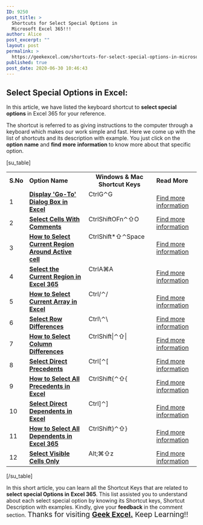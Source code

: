 ```yaml
---
ID: 9250
post_title: >
  Shortcuts for Select Special Options in
  Microsoft Excel 365!!!
author: Alice
post_excerpt: ""
layout: post
permalink: >
  https://geekexcel.com/shortcuts-for-select-special-options-in-microsoft-excel-365/
published: true
post_date: 2020-06-30 10:46:43
---
```

<h2>Select Special Options in Excel:</h2>
In this article, we have listed the keyboard shortcut to <strong>select special</strong> <strong>options</strong> in Excel 365 for your reference.

The shortcut is referred to as giving instructions to the computer through a keyboard which makes our work simple and fast. Here we come up with the list of shortcuts and its description with example. You just click on the <strong>option</strong> <strong>name</strong> and <strong>find</strong> <strong>more</strong> <strong>information</strong> to know more about that specific option.

[su_table]
<table>
<tbody>
<tr>
<td><strong>S.No</strong></td>
<td><strong>Option Name</strong></td>
<td style="text-align: -webkit-center;"><strong>Windows &amp; Mac Shortcut Keys</strong></td>
<td><strong>Read More</strong></td>
</tr>
<tr>
<td>1</td>
<td><a href="https://geekexcel.com/simple-shortcut-keys-to-display-go-to-dialog-box-in-ms-excel-365/"><strong>Display 'Go-To' Dialog Box in Excel</strong></a></td>
<td style="display: flex;"><span class="custom-table custom-table1" style="display: flex;"><span class="key-flex"><span class="win-key" style="width: 80px;"><span class="custom-span-key">Ctrl</span></span>
</span><span class="key-flex"><span class="win-key"><span class="custom-span-key">G</span></span>
</span>
</span>
<span style="display: flex;"><span class="key-flex"><span class="mac-key"><span class="custom-span-key">⌃</span></span>
</span><span class="key-flex"><span class="mac-key"><span class="custom-span-key">G</span></span>
</span>
</span></td>
<td><a href="https://geekexcel.com/simple-shortcut-keys-to-display-go-to-dialog-box-in-ms-excel-365/">Find more information</a></td>
</tr>
<tr>
<td>2</td>
<td><a href="https://geekexcel.com/shortcut-to-select-cells-with-comments-in-microsoft-excel-365/"><strong>Select Cells With Comments</strong></a></td>
<td style="display: flex;"><span class="custom-table custom-table1" style="display: flex;"><span class="key-flex"><span class="win-key" style="width: 80px;"><span class="custom-span-key">Ctrl</span></span>
</span><span class="key-flex"><span class="win-key" style="width: 80px;"><span class="custom-span-key">Shift</span></span>
</span><span class="key-flex"><span class="win-key"><span class="custom-span-key">O</span></span>
</span>
</span>
<span style="display: flex;"><span class="key-flex"><span class="mac-key"><span class="custom-span-key">Fn</span></span>
</span><span class="key-flex"><span class="mac-key"><span class="custom-span-key">⌃</span></span>
</span><span class="key-flex"><span class="mac-key"><span class="custom-span-key">⇧</span></span>
</span><span class="key-flex"><span class="mac-key"><span class="custom-span-key">O</span></span>
</span>
</span></td>
<td><a href="https://geekexcel.com/shortcut-to-select-cells-with-comments-in-microsoft-excel-365/">Find more information</a></td>
</tr>
<tr>
<td>3</td>
<td><a href="https://geekexcel.com/shortcut-to-select-current-region-around-active-cell-in-excel-365/"><strong>How to Select Current Region Around Active cell</strong></a></td>
<td style="display: flex;"><span class="custom-table custom-table1" style="display: flex;"><span class="key-flex"><span class="win-key" style="width: 80px;"><span class="custom-span-key">Ctrl</span></span>
</span><span class="key-flex"><span class="win-key" style="width: 80px;"><span class="custom-span-key">Shift</span></span>
</span><span class="key-flex"><span class="win-key"><span class="custom-span-key">*</span></span>
</span>
</span>
<span style="display: flex;"><span class="key-flex"><span class="mac-key"><span class="custom-span-key">⇧</span></span>
</span><span class="key-flex"><span class="mac-key"><span class="custom-span-key">⌃</span></span>
</span><span class="key-flex"><span class="mac-key" style="width: 80px;"><span class="custom-span-key">Space</span></span>
</span>
</span></td>
<td><a href="https://geekexcel.com/shortcut-to-select-current-region-around-active-cell-in-excel-365/">Find more information</a></td>
</tr>
<tr>
<td>4</td>
<td><a href="https://geekexcel.com/quick-shortcut-to-select-current-region-in-ms-excel-365/"><strong>Select the Current Region in Excel 365</strong></a></td>
<td style="display: flex;"><span class="custom-table custom-table1" style="display: flex;"><span class="key-flex"><span class="win-key" style="width: 80px;"><span class="custom-span-key">Ctrl</span></span>
</span><span class="key-flex"><span class="win-key"><span class="custom-span-key">A</span></span>
</span>
</span>
<span style="display: flex;"><span class="key-flex"><span class="mac-key"><span class="custom-span-key">⌘</span></span>
</span><span class="key-flex"><span class="mac-key"><span class="custom-span-key">A</span></span>
</span>
</span></td>
<td><a href="https://geekexcel.com/quick-shortcut-to-select-current-region-in-ms-excel-365/">Find more information</a></td>
</tr>
<tr>
<td>5</td>
<td><a href="https://geekexcel.com/easy-keyboard-shortcuts-to-select-current-array-in-excel-365/"><strong>How to Select Current Array in Excel</strong></a></td>
<td style="display: flex;"><span class="custom-table custom-table1" style="display: flex;"><span class="key-flex"><span class="win-key" style="width: 80px;"><span class="custom-span-key">Ctrl</span></span>
</span><span class="key-flex"><span class="win-key"><span class="custom-span-key">/</span></span>
</span>
</span>
<span style="display: flex;"><span class="key-flex"><span class="mac-key"><span class="custom-span-key">⌃</span></span>
</span><span class="key-flex"><span class="mac-key"><span class="custom-span-key">/</span></span>
</span>
</span></td>
<td><a href="https://geekexcel.com/easy-keyboard-shortcuts-to-select-current-array-in-excel-365/">Find more information</a></td>
</tr>
<tr>
<td>6</td>
<td><a href="https://geekexcel.com/shortcut-to-select-row-differences-in-microsoft-excel-365/"><strong>Select Row Differences</strong></a></td>
<td style="display: flex;"><span class="custom-table custom-table1" style="display: flex;"><span class="key-flex"><span class="win-key" style="width: 80px;"><span class="custom-span-key">Ctrl</span></span>
</span><span class="key-flex"><span class="win-key"><span class="custom-span-key">\</span></span>
</span>
</span>
<span style="display: flex;"><span class="key-flex"><span class="mac-key"><span class="custom-span-key">⌃</span></span>
</span><span class="key-flex"><span class="mac-key"><span class="custom-span-key">\</span></span>
</span>
</span></td>
<td><a href="https://geekexcel.com/shortcut-to-select-row-differences-in-microsoft-excel-365/">Find more information</a></td>
</tr>
<tr>
<td>7</td>
<td><a href="https://geekexcel.com/simple-shortcut-to-select-column-differences-in-microsoft-excel-365/"><strong>How to Select Column Differences</strong></a></td>
<td style="display: flex;"><span class="custom-table custom-table1" style="display: flex;"><span class="key-flex"><span class="win-key" style="width: 80px;"><span class="custom-span-key">Ctrl</span></span>
</span><span class="key-flex"><span class="win-key" style="width: 80px;"><span class="custom-span-key">Shift</span></span>
</span><span class="key-flex"><span class="win-key"><span class="custom-span-key">|</span></span>
</span>
</span>
<span style="display: flex;"><span class="key-flex"><span class="mac-key"><span class="custom-span-key">⌃</span></span>
</span><span class="key-flex"><span class="mac-key"><span class="custom-span-key">⇧</span></span>
</span><span class="key-flex"><span class="mac-key"><span class="custom-span-key">|</span></span>
</span>
</span></td>
<td><a href="https://geekexcel.com/simple-shortcut-to-select-column-differences-in-microsoft-excel-365/">Find more information</a></td>
</tr>
<tr>
<td>8</td>
<td><a href="https://geekexcel.com/shortcut-to-select-direct-precedents-in-ms-excel-365/"><strong>Select Direct Precedents</strong></a></td>
<td style="display: flex;"><span class="custom-table custom-table1" style="display: flex;"><span class="key-flex"><span class="win-key" style="width: 80px;"><span class="custom-span-key">Ctrl</span></span>
</span><span class="key-flex"><span class="win-key"><span class="custom-span-key">[</span></span>
</span>
</span>
<span style="display: flex;"><span class="key-flex"><span class="mac-key"><span class="custom-span-key">⌃</span></span>
</span><span class="key-flex"><span class="mac-key"><span class="custom-span-key">[</span></span>
</span>
</span></td>
<td><a href="https://geekexcel.com/shortcut-to-select-direct-precedents-in-ms-excel-365/">Find more information</a></td>
</tr>
<tr>
<td>9</td>
<td><a href="https://geekexcel.com/simple-shortcut-to-select-all-precedents-in-ms-excel-365/"><strong>How to Select All Precedents in Excel</strong></a></td>
<td style="display: flex;"><span class="custom-table custom-table1" style="display: flex;"><span class="key-flex"><span class="win-key" style="width: 80px;"><span class="custom-span-key">Ctrl</span></span>
</span><span class="key-flex"><span class="win-key" style="width: 80px;"><span class="custom-span-key">Shift</span></span>
</span><span class="key-flex"><span class="win-key"><span class="custom-span-key">{</span></span>
</span>
</span>
<span style="display: flex;"><span class="key-flex"><span class="mac-key"><span class="custom-span-key">⌃</span></span>
</span><span class="key-flex"><span class="mac-key"><span class="custom-span-key">⇧</span></span>
</span><span class="key-flex"><span class="mac-key"><span class="custom-span-key">{</span></span>
</span>
</span></td>
<td><a href="https://geekexcel.com/simple-shortcut-to-select-all-precedents-in-ms-excel-365/">Find more information</a></td>
</tr>
<tr>
<td>10</td>
<td><a href="https://geekexcel.com/quick-shortcut-to-select-direct-dependents-in-excel-365/"><strong>Select Direct Dependents in Excel</strong></a></td>
<td style="display: flex;"><span class="custom-table custom-table1" style="display: flex;"><span class="key-flex"><span class="win-key" style="width: 80px;"><span class="custom-span-key">Ctrl</span></span>
</span><span class="key-flex"><span class="win-key"><span class="custom-span-key">]</span></span>
</span>
</span>
<span style="display: flex;"><span class="key-flex"><span class="mac-key"><span class="custom-span-key">⌃</span></span>
</span><span class="key-flex"><span class="mac-key"><span class="custom-span-key">]</span></span>
</span>
</span></td>
<td><a href="https://geekexcel.com/quick-shortcut-to-select-direct-dependents-in-excel-365/">Find more information</a></td>
</tr>
<tr>
<td>11</td>
<td><a href="https://geekexcel.com/shortcut-to-select-all-dependents-in-microsoft-excel-365/"><strong>How to Select All Dependents in Excel 365</strong></a></td>
<td style="display: flex;"><span class="custom-table custom-table1" style="display: flex;"><span class="key-flex"><span class="win-key" style="width: 80px;"><span class="custom-span-key">Ctrl</span></span>
</span><span class="key-flex"><span class="win-key" style="width: 80px;"><span class="custom-span-key">Shift</span></span>
</span><span class="key-flex"><span class="win-key"><span class="custom-span-key">}</span></span>
</span>
</span>
<span style="display: flex;"><span class="key-flex"><span class="mac-key"><span class="custom-span-key">⌃</span></span>
</span><span class="key-flex"><span class="mac-key"><span class="custom-span-key">⇧</span></span>
</span><span class="key-flex"><span class="mac-key"><span class="custom-span-key">}</span></span>
</span>
</span></td>
<td><a href="https://geekexcel.com/shortcut-to-select-all-dependents-in-microsoft-excel-365/">Find more information</a></td>
</tr>
<tr>
<td>12</td>
<td><a href="https://geekexcel.com/shortcut-to-select-visible-cells-only-in-microsoft-excel-365/"><strong>Select Visible Cells Only</strong></a></td>
<td style="display: flex;"><span class="custom-table custom-table1" style="display: flex;"><span class="key-flex"><span class="win-key"><span class="custom-span-key">Alt</span></span>
</span><span class="key-flex"><span class="win-key"><span class="custom-span-key">;</span></span>
</span>
</span>
<span style="display: flex;"><span class="key-flex"><span class="mac-key"><span class="custom-span-key">⌘</span></span>
</span><span class="key-flex"><span class="mac-key"><span class="custom-span-key">⇧</span></span>
</span><span class="key-flex"><span class="mac-key"><span class="custom-span-key">z</span></span>
</span>
</span></td>
<td><a href="https://geekexcel.com/shortcut-to-select-visible-cells-only-in-microsoft-excel-365/">Find more information</a></td>
</tr>
</tbody>
</table>
[/su_table]

In this short article, you can learn all the Shortcut Keys that are related to <strong>select special Options in</strong> <strong>Excel 365</strong>. This list assisted you to understand about each select special option by knowing its Shortcut keys, Shortcut Description with examples. Kindly, give your <strong>feedback</strong> in the comment section. <span style="font-size: 19px;">Thanks for visiting <strong><a href="https://geekexcel.com/">Geek Excel.</a></strong> Keep Learning!!</span>